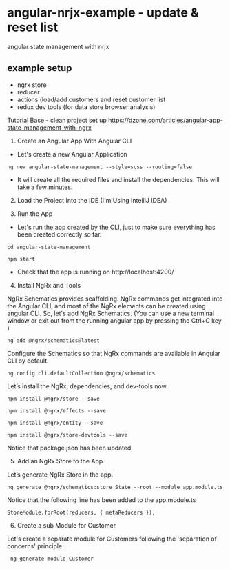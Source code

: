 # angular-nrjx-example - update & reset list
angular state management with nrjx

## example setup
- ngrx store
- reducer
- actions (load/add customers and reset customer list
- redux dev tools (for data store browser analysis)

Tutorial Base - clean project set up
https://dzone.com/articles/angular-app-state-management-with-ngrx

1. Create an Angular App With Angular CLI

- Let's create a new Angular Application 
```
ng new angular-state-management --style=scss --routing=false
```

- It will create all the required files and install the dependencies. This will take a few minutes.

2. Load the Project Into the IDE (I'm Using IntelliJ IDEA)

3. Run the App

- Let's run the app created by the CLI, just to make sure everything has been created correctly so far.

```
cd angular-state-management 
```
```
npm start
```

- Check that the app is running on http://localhost:4200/

4. Install NgRx and Tools

NgRx Schematics provides scaffolding. NgRx commands get integrated into the Angular CLI, and most of the NgRx elements can be created using angular CLI. So, let's add NgRx Schematics. (You can use a new terminal window or exit out from the running angular app by pressing the Ctrl+C key )
```
ng add @ngrx/schematics@latest
```

Configure the Schematics so that NgRx commands are available in Angular CLI by default.
```
ng config cli.defaultCollection @ngrx/schematics
```

Let’s install the NgRx,  dependencies, and dev-tools now.
```
npm install @ngrx/store --save 
```
```
npm install @ngrx/effects --save 
```
```
npm install @ngrx/entity --save 
```
```
npm install @ngrx/store-devtools --save
```

Notice that package.json has been updated.

5. Add an NgRx Store to the App

Let’s generate NgRx Store in the app.
```
ng generate @ngrx/schematics:store State --root --module app.module.ts
```
Notice that the following line has been added to the app.module.ts
```
StoreModule.forRoot(reducers, { metaReducers }),
```

6. Create a sub Module for Customer

Let's create a separate module for Customers following the 'separation of concerns' principle.
```
 ng generate module Customer
```
